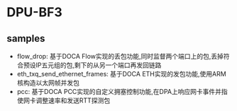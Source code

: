 # DPU-BF3

## samples
- flow_drop: 基于DOCA Flow实现的丢包功能,同时监督两个端口上的包,丢掉符合预设IP五元组的包,剩下的从另一个端口再发回链路
- eth_txq_send_ethernet_frames: 基于DOCA ETH实现的发包功能,使用ARM核构造以太网帧并发包
- pcc: 基于DOCA PCC实现的自定义拥塞控制功能,在DPA上响应网卡事件并指使网卡调整速率和发送RTT探测包
